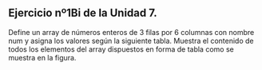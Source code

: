 ## Ejercicio nº1Bi de la Unidad 7.

Define un array de números enteros de 3 filas por 6 columnas con nombre num
y asigna los valores según la siguiente tabla. Muestra el contenido de todos
los elementos del array dispuestos en forma de tabla como se muestra en la
figura.